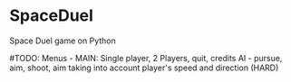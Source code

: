 # SpaceDuel
Space Duel game on Python

#TODO:
Menus - MAIN: Single player, 2 Players, quit, credits
AI - pursue, aim, shoot, aim taking into account player's speed and direction (HARD)
